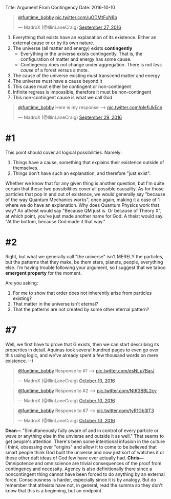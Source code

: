 Title: Argument From Contingency
Date: 2016-10-10

<blockquote class="twitter-tweet" data-conversation="none" data-lang="en">
<p lang="und" dir="ltr">
<a href="https://twitter.com/funtime_bobby">@funtime_bobby</a>
<a href="https://t.co/uODMtFuN6b">pic.twitter.com/uODMtFuN6b</a>
</p>&mdash; MadroX (@IllinLaneCraig) 
<a href="https://twitter.com/IllinLaneCraig/status/780567916777385984">
September 27, 2016
</a>
</blockquote>
<script async src="//platform.twitter.com/widgets.js" charset="utf-8"></script>

1. Everything that exists have an explanation of its existence. Either an external cause or or by its own nature.
2. The universe (all matter and energy) exists **contingently**
   - Everything in the universe exists contingently. That is, the configuration of matter and energy has some cause.
   - Contingency does not change under aggregation. There is not *less cause* of a forest versus a mote.
3. The cause of the universe existing must transcend matter and energy
4. The universe must have a cause beyond it
5. This cause must either be contingent or non-contingent
6. Infinite regress is impossible, therefore it must be non-contingent
7. This non-contingent cause is what we call God

<blockquote class="twitter-tweet" data-conversation="none" data-lang="en">
<p lang="en" dir="ltr">
<a href="https://twitter.com/funtime_bobby">@funtime_bobby</a>
Here is my response --&gt; <a href="https://t.co/pIefjJkEcn">
pic.twitter.com/pIefjJkEcn</a>
</p>
&mdash; MadroX (@IllinLaneCraig)
<a href="https://twitter.com/IllinLaneCraig/status/781576260283539456">
September 29, 2016
</a>
</blockquote>
<script async src="//platform.twitter.com/widgets.js" charset="utf-8"></script>

# #1

This point should cover all logical possibilities. Namely:

1. Things have a cause, something that explains their existence outside of themselves.
2. Things don't have such an explanation, and therefore "just exist".

Whether we know that for any given thing is another question, but I'm quite certain that these two possibilities cover all possible causality.
As for those particles that pop in and out of existence, we would generally say "because of the way Quantum Mechanics works", once again, making it a case of 1 where we do have an explanation.
Why does Quantum Physics work that way?
An atheist would say "Because QM just is. Or because of Theory X", at which point, you've just made another name for God.
A theist would say. "At the bottom, because God made it that way."

# #2

Right, but what we generally call "the universe" isn't MERELY the particles, but the patterns that they make, be them stars, planets, people, everything else.
I'm having trouble following your argument, so I suggest that we taboo **emergent property** for the moment.

Are you asking:

1. For me to show that order does not inherently arise from particles existing?
2. That matter in the universe isn't eternal?
3. That the patterns are not created by some other eternal pattern?

# #7

Well, we first have to prove that G exists, then we can start describing its properties in detail.
Aquinas took several hundred pages to even go over this using logic, and we've already spent a few thousand words on mere existence. :-)

<blockquote class="twitter-tweet" data-conversation="none" data-lang="en">
<p lang="es" dir="ltr">
<a href="https://twitter.com/funtime_bobby">@funtime_bobby</a>
Response to #1 --&gt;
<a href="https://t.co/esNLu7BarJ">pic.twitter.com/esNLu7BarJ</a>
</p>&mdash; MadroX (@IllinLaneCraig)
<a href="https://twitter.com/IllinLaneCraig/status/785591763503157248">
October 10, 2016
</a>
</blockquote>
<script async src="//platform.twitter.com/widgets.js" charset="utf-8"></script>
<blockquote class="twitter-tweet" data-lang="en"><p lang="es" dir="ltr">
<a href="https://twitter.com/funtime_bobby">@funtime_bobby</a>
Response to #2 --&gt;
<a href="https://t.co/NtK3BBL2cy">pic.twitter.com/NtK3BBL2cy</a>
</p>&mdash; MadroX (@IllinLaneCraig)
<a href="https://twitter.com/IllinLaneCraig/status/785591949654753280">
October 10, 2016
</a></blockquote>
<script async src="//platform.twitter.com/widgets.js" charset="utf-8"></script>
<blockquote class="twitter-tweet" data-lang="en"> <p lang="es" dir="ltr">
<a href="https://twitter.com/funtime_bobby">@funtime_bobby</a> Response to #7 --&gt;
<a href="https://t.co/tyR1Gb3lT3">pic.twitter.com/tyR1Gb3lT3</a>
</p>&mdash; MadroX (@IllinLaneCraig)
<a href="https://twitter.com/IllinLaneCraig/status/785592204215459840">
October 10, 2016
</a></blockquote>
<script async src="//platform.twitter.com/widgets.js" charset="utf-8"></script>

**Dean—** "Simultaneously fully aware of and in control of every particle or wave or anything else in the unvierse and outside it as well." That seems to get people's attention. There's been some intentional infusion in the culture I think, obsessing over "origins" and allow it to come to be believed that smart people think God built the universe and now just sort of watches it or these other daft ideas of God few have ever actually had.
**Chris—** Omnipotence and omniscience are trivial consequences of the proof from contingency and necessity.  Agency is also definitionally there since a noncontingent thing cannot have been forced to do anything by an external force.  Consciousness is harder, especially since it is by analogy. But do remember that atheists have not, in general, read the summa so they don't know that this is a beginning, but an endpoint.
